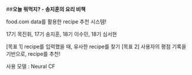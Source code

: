 
##**오늘 뭐먹지? - 송지훈의 요리 비책**


food.com data를 활용한 recipe 추천 시스템!

17기 목진휘, 17기 송지훈, 18기 이수민, 18기 심서현

[목표 1] recipe를 입력했을 때, 유사한 recipe를 찾기
[목표 2] 사용자의 평점 기록을 기반으로, recipe를 추천!

사용 모델 : Neural CF
